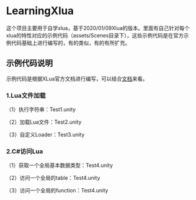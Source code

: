# LearningXlua

这个项目主要用于自学xlua，基于2020/01/09Xlua的版本。里面有自己针对每个xlua的特性对应的示例代码（assets/Scenes目录下），这些示例代码是在官方示例代码基础上进行编写的，有的类似，有的有所扩充。

## 示例代码说明

示例代码是根据XLua官方文档进行编写，可以结合[文档]([https://github.com/Tencent/xLua/blob/master/Assets/XLua/Doc/XLua%E6%95%99%E7%A8%8B.md](https://github.com/Tencent/xLua/blob/master/Assets/XLua/Doc/XLua教程.md))来看。

### 1.Lua文件加载

（1）执行字符串：Test1.unity

（2）加载Lua文件：Test2.unity

（3）自定义Loader：Test3.unity

### 2.C#访问Lua

（1）获取一个全局基本数据类型：Test4.unity

（2）访问一个全局的table：Test4.unity

（3）访问一个全局的function：Test4.unity



